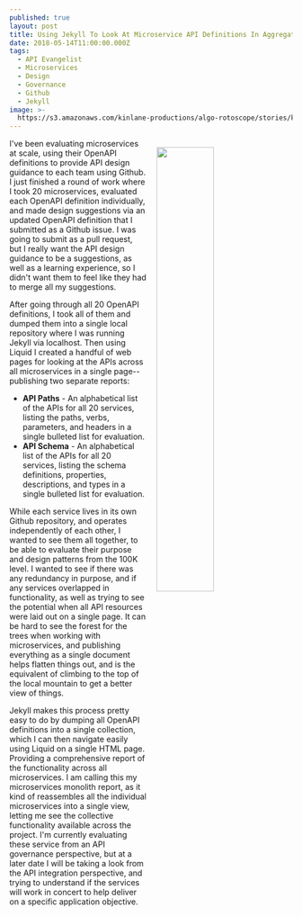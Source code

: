 ```yaml
---
published: true
layout: post
title: Using Jekyll To Look At Microservice API Definitions In Aggregate
date: 2018-05-14T11:00:00.000Z
tags:
  - API Evangelist
  - Microservices
  - Design
  - Governance
  - Github
  - Jekyll
image: >-
  https://s3.amazonaws.com/kinlane-productions/algo-rotoscope/stories/kin-mountain_dali_three.jpg
---
```

<p><img src="{{ page.image }}" width="45%" align="right" style="padding: 15px;" /></p>I've been evaluating microservices at scale, using their OpenAPI definitions to provide API design guidance to each team using Github. I just finished a round of work where I took 20 microservices, evaluated each OpenAPI definition individually, and made design suggestions via an updated OpenAPI definition that I submitted as a Github issue. I was going to submit as a pull request, but I really want the API design guidance to be a suggestions, as well as a learning experience, so I didn't want them to feel like they had to merge all my suggestions.

After going through all 20 OpenAPI definitions, I took all of them and dumped them into a single local repository where I was running Jekyll via localhost. Then using Liquid I created a handful of web pages for looking at the APIs across all microservices in a single page--publishing two separate reports:

- **API Paths** - An alphabetical list of the APIs for all 20 services, listing the paths, verbs, parameters, and headers in a single bulleted list for evaluation.
- **API Schema** - An alphabetical list of the APIs for all 20 services, listing the schema definitions, properties, descriptions, and types in a single bulleted list for evaluation.

While each service lives in its own Github repository, and operates independently of each other, I wanted to see them all together, to be able to evaluate their purpose and design patterns from the 100K level. I wanted to see if there was any redundancy in purpose, and if any services overlapped in functionality, as well as trying to see the potential when all API resources were laid out on a single page. It can be hard to see the forest for the trees when working with microservices, and publishing everything as a single document helps flatten things out, and is the equivalent of climbing to the top of the local mountain to get a better view of things.

Jekyll makes this process pretty easy to do by dumping all OpenAPI definitions into a single collection, which I can then navigate easily using Liquid on a single HTML page. Providing a comprehensive report of the functionality across all microservices. I am calling this my microservices monolith report, as it kind of reassembles all the individual microservices into a single view, letting me see the collective functionality available across the project. I'm currently evaluating these service from an API governance perspective, but at a later date I will be taking a look from the API integration perspective, and trying to understand if the services will work in concert to help deliver on a specific application objective.
